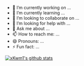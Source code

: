 
- 🔭 I’m currently working on ...
- 🌱 I’m currently learning ...
- 👯 I’m looking to collaborate on ...
- 🤔 I’m looking for help with ...
- 💬 Ask me about ...
- 📫 How to reach me: ...
- 😄 Pronouns: ...
- ⚡ Fun fact: ...

[![xKwm1's github stats](https://github-readme-stats.vercel.app/api?username=xkwm1)](https://github.com/anuraghazra/github-readme-stats)
